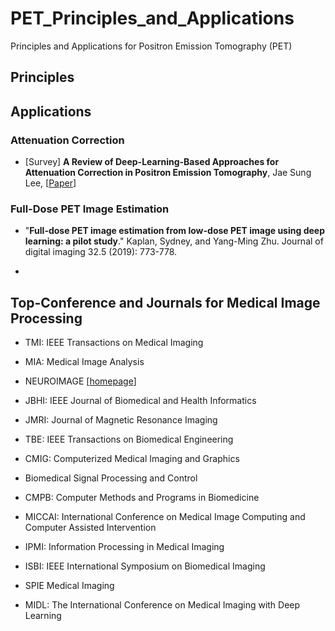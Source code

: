 # PET_Principles_and_Applications
Principles and Applications for Positron Emission Tomography (PET) 





## Principles


## Applications 

### Attenuation Correction
* [Survey] **A Review of Deep-Learning-Based Approaches for Attenuation Correction in Positron Emission Tomography**, Jae Sung Lee, 
[[Paper](https://ieeexplore.ieee.org/stamp/stamp.jsp?arnumber=9143173&tag=1)] 


### Full-Dose PET Image Estimation
* "**Full-dose PET image estimation from low-dose PET image using deep learning: a pilot study**." Kaplan, Sydney, and Yang-Ming Zhu.  Journal of digital imaging 32.5 (2019): 773-778.

* 


## Top-Conference and Journals for Medical Image Processing

* TMI: IEEE Transactions on Medical Imaging
* MIA: Medical Image Analysis
* NEUROIMAGE [[homepage](https://www.journals.elsevier.com/neuroimage)]
* JBHI: IEEE Journal of Biomedical and Health Informatics
* JMRI: Journal of Magnetic Resonance Imaging
* TBE: IEEE Transactions on Biomedical Engineering
* CMIG: Computerized Medical Imaging and Graphics
* Biomedical Signal Processing and Control
* CMPB: Computer Methods and Programs in Biomedicine

* MICCAI: International Conference on Medical Image Computing and Computer Assisted Intervention
* IPMI: Information Processing in Medical Imaging
* ISBI: IEEE International Symposium on Biomedical Imaging
* SPIE Medical Imaging
* MIDL: The International Conference on Medical Imaging with Deep Learning
